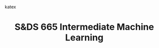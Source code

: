 ---
layout: default
parent: Courses at Yale
title: S&DS 665 Intermediate Machine Learning
has_children: true
nav_order: 1
discuss: true
math: katex
---